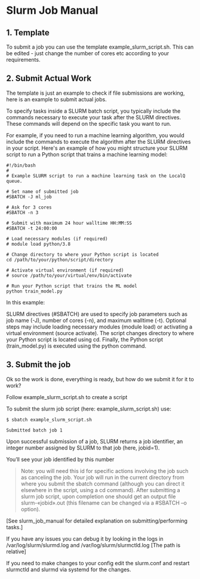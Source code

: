 # Slurm Job Manual

## 1. Template
To submit a job you can use the template example_slurm_script.sh. This can be edited - just change the number of cores etc according to your requirements.

## 2. Submit Actual Work
The template is just an example to check if file submissions are working, here is an example to submit actual jobs.

To specify tasks inside a SLURM batch script, you typically include the commands necessary to execute your task after the SLURM directives. These commands will depend on the specific task you want to run.

For example, if you need to run a machine learning algorithm, you would include the commands to execute the algorithm after the SLURM directives in your script. Here's an example of how you might structure your SLURM script to run a Python script that trains a machine learning model:
```
#!/bin/bash
#
# Example SLURM script to run a machine learning task on the LocalQ queue.

# Set name of submitted job
#SBATCH -J ml_job

# Ask for 3 cores
#SBATCH -n 3

# Submit with maximum 24 hour walltime HH:MM:SS
#SBATCH -t 24:00:00

# Load necessary modules (if required)
# module load python/3.8

# Change directory to where your Python script is located
cd /path/to/your/python/script/directory

# Activate virtual environment (if required)
# source /path/to/your/virtual/env/bin/activate

# Run your Python script that trains the ML model
python train_model.py
```
In this example:

SLURM directives (#SBATCH) are used to specify job parameters such as job name (-J), number of cores (-n), and maximum walltime (-t).
Optional steps may include loading necessary modules (module load) or activating a virtual environment (source activate).
The script changes directory to where your Python script is located using cd.
Finally, the Python script (train_model.py) is executed using the python command.

## 3. Submit the job
Ok so the work is done, everything is ready, but how do we submit it for it to work?

Follow example_slurm_script.sh to create a script

To submit the slurm job script (here: example_slurm_script.sh) use:
```
$ sbatch example_slurm_script.sh

Submitted batch job 1
```
Upon successful submission of a job, SLURM returns a job identifier, an integer number assigned by SLURM to that job (here, jobid=1).

You’ll see your job identified by this number
> Note: you will need this id for specific actions involving the job such as canceling the job.
Your job will run in the current directory from where you submit the sbatch command (although you can direct it elsewhere in the script, using a cd command). After submitting a slurm job script, upon completion one should get an output file slurm-«jobid».out (this filename can be changed via a #SBATCH –o option).

[See slurm_job_manual for detailed explanation on submitting/performing tasks.]

If you have any issues you can debug it by looking in the logs in /var/log/slurm/slurmd.log and /var/log/slurm/slurmctld.log [The path is relative]

If you need to make changes to your config edit the slurm.conf and restart slurmctld and slurmd via systemd for the changes.
